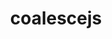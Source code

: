 ---
title:  "coalescejs" 
categories: left project small-gap
intro: "coalescejs"
url: "http://www.coalescejs.com/"
size: "default"
ccode: "default"
desc: "static site generatation for developers"
img: "blue-lemon.jpg"
imgtype: "background"
imgbgcode: "success"
repeat: "true"
modal: "#pophex"
order: 3
menu_slug: coalescejs
---